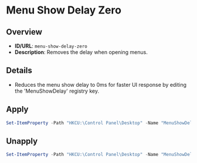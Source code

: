 # Menu Show Delay Zero

## Overview
- **ID/URL**: `menu-show-delay-zero`
- **Description**: Removes the delay when opening menus.



## Details

- Reduces the menu show delay to 0ms for faster UI response by editing the 'MenuShowDelay' registry key.





## Apply

```powershell
Set-ItemProperty -Path "HKCU:\Control Panel\Desktop" -Name "MenuShowDelay" -Type String -Value "0"

```

## Unapply

```powershell
Set-ItemProperty -Path "HKCU:\Control Panel\Desktop" -Name "MenuShowDelay" -Type String -Value "400"

```
